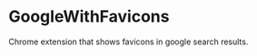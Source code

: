 GoogleWithFavicons
==================

Chrome extension that shows favicons in google search results.
